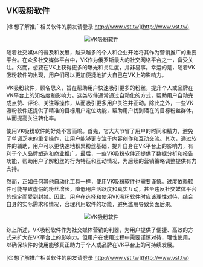 ## **VK吸粉软件**

[😍想了解推广相关软件的朋友请登录 http://www.vst.tw](http://www.vst.tw)

 <center><img src="https://vst.tw/MP4/tuiguang/png/8.png" alt="VK吸粉软件"></center>

随着社交媒体的普及和发展，越来越多的个人和企业开始将其作为营销推广的重要平台。在众多社交媒体平台中，VK作为俄罗斯最大的社交网络平台之一，备受关注。然而，想要在VK上获得更多的曝光和关注度，并非易事。幸运的是，随着VK吸粉软件的出现，用户们可以更加便捷地扩大自己在VK上的影响力。

VK吸粉软件，顾名思义，旨在帮助用户快速吸引更多的粉丝，提升个人或品牌在VK平台上的知名度和影响力。这类软件通常通过自动化的方式，帮助用户自动完成点赞、评论、关注等操作，从而吸引更多用户关注并互动。除此之外，一些VK吸粉软件还提供了精准的目标用户定位功能，帮助用户找到潜在的目标粉丝群体，从而提高关注转化率。

使用VK吸粉软件的好处不言而喻。首先，它大大节省了用户的时间和精力，避免了单调乏味的重复操作，让用户能够更专注于内容创作和互动交流。其次，通过软件的辅助，用户可以更快速地积累粉丝基础，提升自身在VK平台上的影响力，有利于个人品牌塑造和商业推广。最后，一些VK吸粉软件还提供了数据分析和报告功能，帮助用户了解粉丝的行为特征和互动情况，为后续的营销策略调整提供有力支持。

然而，正如任何其他自动化工具一样，使用VK吸粉软件也需要谨慎。过度依赖软件可能导致虚假的粉丝增长，降低用户活跃度和真实互动，甚至违反社交媒体平台的规定而受到封禁。因此，用户在选择和使用VK吸粉软件时应该理性对待，结合自身的实际需求和情况，合理利用软件的功能，避免滥用导致负面后果。

 <center><img src="https://vst.tw/MP4/tuiguang/png/0.png" alt="VK吸粉软件"></center>

综上所述，VK吸粉软件作为社交媒体营销的利器，为用户提供了便捷、高效的方式来扩大在VK平台上的影响力。但用户在使用过程中需要谨慎对待，理性使用，以确保软件的使用能够真正助力于个人或品牌在VK平台上的可持续发展。

[😍想了解推广相关软件的朋友请登录 http://www.vst.tw](http://www.vst.tw)



